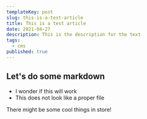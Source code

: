 ```yaml
---
templateKey: post
slug: this-is-a-test-article
title: This is a test article
date: 2021-04-27
description: This is the description for the text
tags:
  - cms
published: true
---
```

## Let's do some markdown
* I wonder if this will work
* This does not look like a proper file

There might be some cool things in store!